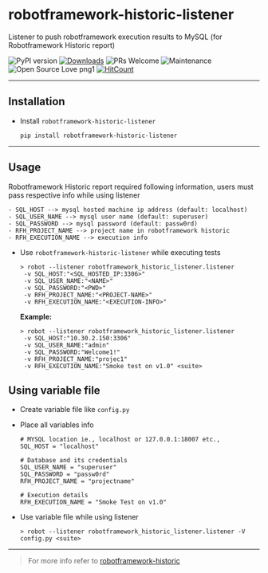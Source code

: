# robotframework-historic-listener

Listener to push robotframework execution results to MySQL (for Robotframework Historic report)

![PyPI version](https://badge.fury.io/py/robotframework-historic-listener.svg)
[![Downloads](https://pepy.tech/badge/robotframework-historic)](https://pepy.tech/project/robotframework-historic-listener)
![PRs Welcome](https://img.shields.io/badge/PRs-welcome-brightgreen.svg?style=flat-square)
![Maintenance](https://img.shields.io/badge/Maintained%3F-yes-green.svg)
![Open Source Love png1](https://badges.frapsoft.com/os/v1/open-source.png?v=103)
[![HitCount](http://hits.dwyl.io/adiralashiva8/robotframework-historic-listener.svg)](http://hits.dwyl.io/adiralashiva8/robotframework-historic-listener)

---

## Installation

 - Install `robotframework-historic-listener` 

    ```
    pip install robotframework-historic-listener
    ```

--- 

## Usage

   Robotframework Historic report required following information, users must pass respective info while using listener
    
    - SQL_HOST --> mysql hosted machine ip address (default: localhost)
    - SQL_USER_NAME --> mysql user name (default: superuser)
    - SQL_PASSWORD --> mysql password (default: passw0rd)
    - RFH_PROJECT_NAME --> project name in robotframework historic
    - RFH_EXECUTION_NAME --> execution info
    

 - Use `robotframework-historic-listener` while executing tests

   ```
   > robot --listener robotframework_historic_listener.listener
    -v SQL_HOST:"<SQL_HOSTED_IP:3306>"
    -v SQL_USER_NAME:"<NAME>"
    -v SQL_PASSWORD:"<PWD>"
    -v RFH_PROJECT_NAME:"<PROJECT-NAME>"
    -v RFH_EXECUTION_NAME:"<EXECUTION-INFO>"
   ```

   __Example:__
   ```
   > robot --listener robotframework_historic_listener.listener
    -v SQL_HOST:"10.30.2.150:3306"
    -v SQL_USER_NAME:"admin"
    -v SQL_PASSWORD:"Welcome1!"
    -v RFH_PROJECT_NAME:"projec1"
    -v RFH_EXECUTION_NAME:"Smoke test on v1.0" <suite>
   ```

## Using variable file

 - Create variable file like `config.py`

 - Place all variables info
    ```
    # MYSQL location ie., localhost or 127.0.0.1:18007 etc.,
    SQL_HOST = "localhost"

    # Database and its credentials
    SQL_USER_NAME = "superuser"
    SQL_PASSWORD = "passw0rd"
    RFH_PROJECT_NAME = "projectname"

    # Execution details
    RFH_EXECUTION_NAME = "Smoke Test on v1.0"
    ```

 - Use variable file while using listener

   ```
   > robot --listener robotframework_historic_listener.listener -V config.py <suite>
   ```

---

> For more info refer to [robotframework-historic](https://github.com/adiralashiva8/robotframework-historic)